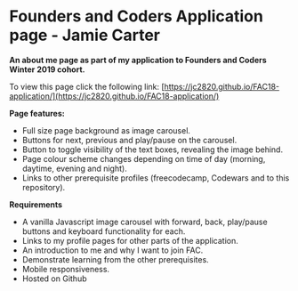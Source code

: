 # Founders and Coders Application page - Jamie Carter

**An about me page as part of my application to Founders and Coders Winter 2019 cohort.**

To view this page click the following link: [https://jc2820.github.io/FAC18-application/](https://jc2820.github.io/FAC18-application/)

**Page features:**
* Full size page background as image carousel.
* Buttons for next, previous and play/pause on the carousel.
* Button to toggle visibility of the text boxes, revealing the image behind.
* Page colour scheme changes depending on time of day (morning, daytime, evening and night).
* Links to other prerequisite profiles (freecodecamp, Codewars and to this repository).

**Requirements**
* A vanilla Javascript image carousel with forward, back, play/pause buttons and keyboard functionality for each.
* Links to my profile pages for other parts of the application.
* An introduction to me and why I want to join FAC.
* Demonstrate learning from the other prerequisites.
* Mobile responsiveness.
* Hosted on Github



